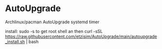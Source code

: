 # AutoUpgrade
Archlinux/pacman AutoUpgrade systemd timer

install:
sudo -s to get root shell
an then
curl -sSL https://raw.githubusercontent.com/etzisim/AutoUpgrade/main/autoupgrade_install.sh | bash
